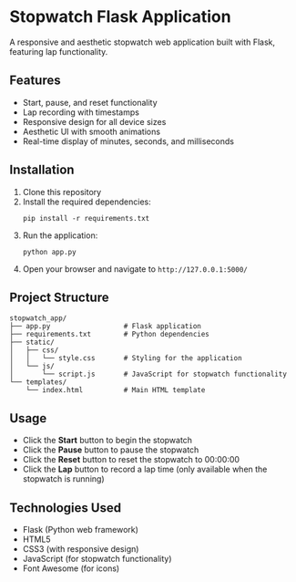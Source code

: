 # Stopwatch Flask Application

A responsive and aesthetic stopwatch web application built with Flask, featuring lap functionality.

## Features

- Start, pause, and reset functionality
- Lap recording with timestamps
- Responsive design for all device sizes
- Aesthetic UI with smooth animations
- Real-time display of minutes, seconds, and milliseconds

## Installation

1. Clone this repository
2. Install the required dependencies:
   ```
   pip install -r requirements.txt
   ```
3. Run the application:
   ```
   python app.py
   ```
4. Open your browser and navigate to `http://127.0.0.1:5000/`

## Project Structure

```
stopwatch_app/
├── app.py                  # Flask application
├── requirements.txt        # Python dependencies
├── static/
│   ├── css/
│   │   └── style.css       # Styling for the application
│   └── js/
│       └── script.js       # JavaScript for stopwatch functionality
└── templates/
    └── index.html          # Main HTML template
```

## Usage

- Click the **Start** button to begin the stopwatch
- Click the **Pause** button to pause the stopwatch
- Click the **Reset** button to reset the stopwatch to 00:00:00
- Click the **Lap** button to record a lap time (only available when the stopwatch is running)

## Technologies Used

- Flask (Python web framework)
- HTML5
- CSS3 (with responsive design)
- JavaScript (for stopwatch functionality)
- Font Awesome (for icons)
